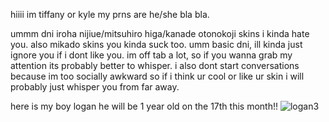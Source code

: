 hiiii im tiffany or kyle my prns are he/she bla bla.

ummm dni iroha nijiue/mitsuhiro higa/kanade otonokoji skins i kinda hate you. also mikado skins you kinda suck too. umm basic dni, ill kinda just ignore you if i dont like you. 
im off tab a lot, so if you wanna grab my attention its probably better to whisper. i also dont start conversations because im too socially awkward so if i think ur cool or like ur skin i will probably just whisper you from far away. 

here is my boy logan he will be 1 year old on the 17th this month!! 
![logan3](https://user-images.githubusercontent.com/88209648/189761891-d2e396a8-e110-4784-bdef-5a23cc5a5837.jpg)
